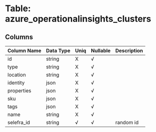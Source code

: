 # Table: azure_operationalinsights_clusters

## Columns 

|  Column Name   |  Data Type  | Uniq | Nullable | Description | 
|  ----  | ----  | ----  | ----  | ---- | 
| id | string | X | √ |  | 
| type | string | X | √ |  | 
| location | string | X | √ |  | 
| identity | json | X | √ |  | 
| properties | json | X | √ |  | 
| sku | json | X | √ |  | 
| tags | json | X | √ |  | 
| name | string | X | √ |  | 
| selefra_id | string | √ | √ | random id | 


